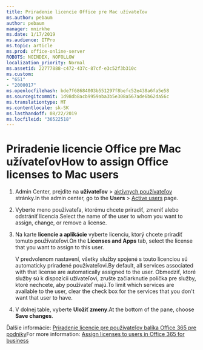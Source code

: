 ```yaml
---
title: Priradenie licencie Office pre Mac užívateľov
ms.author: pebaum
author: pebaum
manager: mnirkhe
ms.date: 1/17/2019
ms.audience: ITPro
ms.topic: article
ms.prod: office-online-server
ROBOTS: NOINDEX, NOFOLLOW
localization_priority: Normal
ms.assetid: 22777888-c472-437c-87cf-e3c52f3b310c
ms.custom:
- "651"
- "2000017"
ms.openlocfilehash: bde7f68684003b551297f8befc52e438a6fa5e58
ms.sourcegitcommit: 1d98db8acb9959aba3b5e308a567ade6b62da56c
ms.translationtype: MT
ms.contentlocale: sk-SK
ms.lasthandoff: 08/22/2019
ms.locfileid: "36522518"
---
```

# <a name="how-to-assign-office-licenses-to-mac-users"></a><span data-ttu-id="0be83-102">Priradenie licencie Office pre Mac užívateľov</span><span class="sxs-lookup"><span data-stu-id="0be83-102">How to assign Office licenses to Mac users</span></span>

1. <span data-ttu-id="0be83-103">Admin Center, prejdite na **užívateľov** \> [aktívnych používateľov](https://go.microsoft.com/fwlink/p/?linkid=834822) stránky.</span><span class="sxs-lookup"><span data-stu-id="0be83-103">In the admin center, go to the **Users** \> [Active users](https://go.microsoft.com/fwlink/p/?linkid=834822) page.</span></span>

2. <span data-ttu-id="0be83-104">Vyberte meno používateľa, ktorému chcete priradiť, zmeniť alebo odstrániť licencia.</span><span class="sxs-lookup"><span data-stu-id="0be83-104">Select the name of the user to whom you want to assign, change, or remove a license.</span></span>

3. <span data-ttu-id="0be83-105">Na karte **licencie a aplikácie** vyberte licenciu, ktorý chcete priradiť tomuto používateľovi.</span><span class="sxs-lookup"><span data-stu-id="0be83-105">On the **Licenses and Apps** tab, select the license that you want to assign to this user.</span></span>

    <span data-ttu-id="0be83-106">V predvolenom nastavení, všetky služby spojené s touto licenciou sú automaticky priradené používateľovi.</span><span class="sxs-lookup"><span data-stu-id="0be83-106">By default, all services associated with that license are automatically assigned to the user.</span></span> <span data-ttu-id="0be83-107">Obmedziť, ktoré služby sú k dispozícii užívateľovi, zrušte začiarknutie políčka pre služby, ktoré nechcete, aby používateľ majú.</span><span class="sxs-lookup"><span data-stu-id="0be83-107">To limit which services are available to the user, clear the check box for the services that you don't want that user to have.</span></span>

4. <span data-ttu-id="0be83-108">V dolnej table, vyberte **Uložiť zmeny**.</span><span class="sxs-lookup"><span data-stu-id="0be83-108">At the bottom of the pane, choose **Save changes**.</span></span>

<span data-ttu-id="0be83-109">Ďalšie informácie: [Priradenie licencie pre používateľov balíka Office 365 pre podniky](https://docs.microsoft.com/office365/admin/subscriptions-and-billing/assign-licenses-to-users)</span><span class="sxs-lookup"><span data-stu-id="0be83-109">For more information: [Assign licenses to users in Office 365 for business](https://docs.microsoft.com/office365/admin/subscriptions-and-billing/assign-licenses-to-users)</span></span>
  